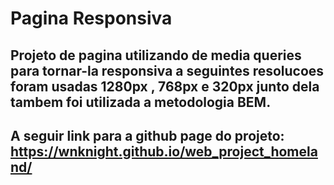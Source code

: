 # Pagina Responsiva

## Projeto de pagina utilizando de media queries para tornar-la responsiva a seguintes resolucoes foram usadas 1280px , 768px e 320px junto dela tambem foi utilizada a metodologia BEM.

## A seguir link para a github page do projeto:  https://wnknight.github.io/web_project_homeland/
